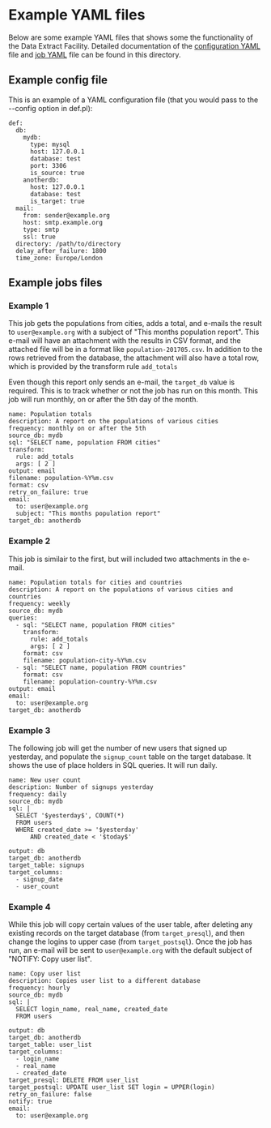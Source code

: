 # Example YAML files

Below are some example YAML files that shows some the functionality of the Data Extract Facility. Detailed documentation of the [configuration YAML](ConfigYAML.md) file and [job YAML](JobYAML.md) file can be found in this directory.

## Example config file

This is an example of a YAML configuration file (that you would pass to the \-\-config option in def.pl):

    def:
      db:
        mydb:
          type: mysql
          host: 127.0.0.1
          database: test
          port: 3306
          is_source: true
        anotherdb:
          host: 127.0.0.1
          database: test
          is_target: true
      mail:
        from: sender@example.org
        host: smtp.example.org
        type: smtp
        ssl: true
      directory: /path/to/directory
      delay_after_failure: 1800
      time_zone: Europe/London

## Example jobs files

### Example 1

This job gets the populations from cities, adds a total, and e-mails the result to `user@example.org` with a subject of "This months population report". This e-mail will have an attachment with the results in CSV format, and the attached file will be in a format like `population-201705.csv`. In addition to the rows retrieved from the database, the attachment will also have a total row, which is provided by the transform rule `add_totals`

Even though this report only sends an e-mail, the `target_db` value is required. This is to track whether or not the job has run on this month. This job will run monthly, on or after the 5th day of the month.

    name: Population totals
    description: A report on the populations of various cities
    frequency: monthly on or after the 5th
    source_db: mydb
    sql: "SELECT name, population FROM cities"
    transform:
      rule: add_totals
      args: [ 2 ]
    output: email
    filename: population-%Y%m.csv
    format: csv
    retry_on_failure: true
    email:
      to: user@example.org
      subject: "This months population report"
    target_db: anotherdb

### Example 2

This job is similair to the first, but will included two attachments in the e-mail.

    name: Population totals for cities and countries
    description: A report on the populations of various cities and countries
    frequency: weekly
    source_db: mydb
    queries:
      - sql: "SELECT name, population FROM cities"
        transform:
          rule: add_totals
          args: [ 2 ]
        format: csv
        filename: population-city-%Y%m.csv
      - sql: "SELECT name, population FROM countries"
        format: csv
        filename: population-country-%Y%m.csv
    output: email
    email:
      to: user@example.org
    target_db: anotherdb

### Example 3

The following job will get the number of new users that signed up yesterday, and populate the `signup_count` table on the target database. It shows the use of place holders in SQL queries. It will run daily.

    name: New user count
    description: Number of signups yesterday
    frequency: daily
    source_db: mydb
    sql: |
      SELECT '$yesterday$', COUNT(*)
      FROM users
      WHERE created_date >= '$yesterday'
          AND created_date < '$today$'

    output: db
    target_db: anotherdb
    target_table: signups
    target_columns:
      - signup_date
      - user_count

### Example 4

While this job will copy certain values of the user table, after deleting any existing records on the target database (from `target_presql`), and then change the logins to upper case (from `target_postsql`). Once the job has run, an e-mail will be sent to `user@example.org` with the default subject of "NOTIFY: Copy user list".

    name: Copy user list
    description: Copies user list to a different database
    frequency: hourly
    source_db: mydb
    sql: |
      SELECT login_name, real_name, created_date
      FROM users

    output: db
    target_db: anotherdb
    target_table: user_list
    target_columns:
      - login_name
      - real_name
      - created_date
    target_presql: DELETE FROM user_list
    target_postsql: UPDATE user_list SET login = UPPER(login)
    retry_on_failure: false
    notify: true
    email:
      to: user@example.org
